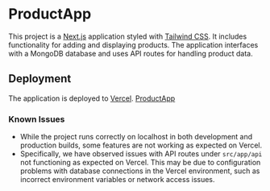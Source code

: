 
# ProductApp

This project is a [Next.js](https://nextjs.org/) application styled with [Tailwind CSS](https://tailwindcss.com/). It includes functionality for adding and displaying products. The application interfaces with a MongoDB database and uses API routes for handling product data.




## Deployment

The application is deployed to [Vercel](https://products-app-qrbf.vercel.app/products).
[ProductApp](https://products-app-qrbf.vercel.app/products)



### Known Issues

- While the project runs correctly on localhost in both development and production builds, some features are not working as expected on Vercel.
- Specifically, we have observed issues with API routes under `src/app/api` not functioning as expected on Vercel. This may be due to configuration problems with database connections in the Vercel environment, such as incorrect environment variables or network access issues.
